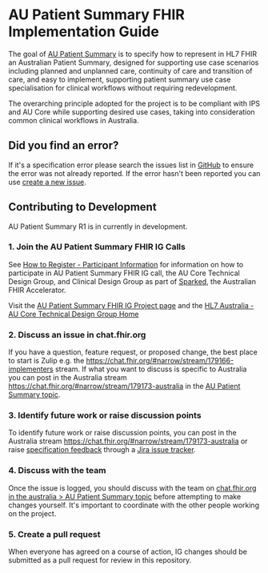# AU Patient Summary FHIR Implementation Guide
The goal of [AU Patient Summary](http://build.fhir.org/ig/hl7au/au-fhir-ps/) is to specify how to represent in HL7 FHIR an Australian Patient Summary, designed for supporting use case scenarios including planned and unplanned care, continuity of care and transition of care, and easy to implement, supporting patient summary use case specialisation for clinical workflows without requiring redevelopment.

The overarching principle adopted for the project is to be compliant with IPS and AU Core while supporting desired use cases, taking into consideration common clinical workflows in Australia. 

## Did you find an error?
If it's a specification error please search the issues list in [GitHub](https://github.com/hl7au/au-fhir-ps/issues) to ensure the error was not already reported. If the error hasn't been reported you can use [create a new issue](https://github.com/hl7au/au-fhir-ps/issues/new).

## Contributing to Development

AU Patient Summary R1 is in currently in development.

### 1. Join the AU Patient Summary FHIR IG Calls

See [How to Register - Participant Information](https://confluence.csiro.au/display/FHIR/How+to+Register+-+Participant+Information) for information on how to participate in AU Patient Summary FHIR IG call, the AU Core Technical Design Group, and Clinical Design Group as part of [Sparked](https://sparked.csiro.au/), the Australian FHIR Accelerator. 

Visit the [AU Patient Summary FHIR IG Project page](https://confluence.hl7.org/display/HAFWG/AU+Patient+Summary+FHIR+IG+Project#AUPatientSummaryFHIRIGProject-MeetingIndex) and the [HL7 Australia - AU Core Technical Design Group Home](https://confluence.hl7.org/display/HAFWG/HL7+Australia+-+AU+Core+Technical+Design+Group+Home)

### 2. Discuss an issue in chat.fhir.org

If you have a question, feature request, or proposed change, the best place to start is Zulip e.g. the https://chat.fhir.org/#narrow/stream/179166-implementers stream. If what you want to discuss is specific to Australia you can post in the Australia stream https://chat.fhir.org/#narrow/stream/179173-australia in the [AU Patient Summary topic](https://chat.fhir.org/#narrow/stream/179173-australia/topic/AU.20Patient.20Summary).

### 3. Identify future work or raise discussion points

To identify future work or raise discussion points, you can post in the Australia stream https://chat.fhir.org/#narrow/stream/179173-australia or raise [specification feedback](https://confluence.hl7.org/display/HL7/Specification+Feedback) through a [Jira issue tracker](https://jira.hl7.org/issues/?filter=21325).

### 4. Discuss with the team

Once the issue is logged, you should discuss with the team on [chat.fhir.org in the australia > AU Patient Summary topic](https://chat.fhir.org/#narrow/stream/179173-australia/topic/AU.20Patient.20Summary) before attempting to make changes yourself. It's important to coordinate with the other people working on the project.

### 5. Create a pull request

When everyone has agreed on a course of action, IG changes should be submitted as a pull request for review in this repository.
